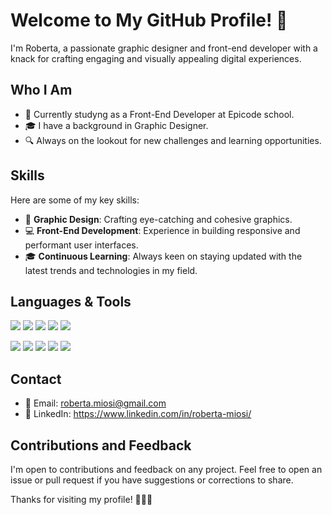 # Welcome to My GitHub Profile! 👋

I'm Roberta, a passionate graphic designer and front-end developer with a knack for crafting engaging and visually appealing digital experiences.

## Who I Am

- 💼 Currently studyng as a Front-End Developer at Epicode school.
- 🎓 I have a background in Graphic Designer.
- 🔍 Always on the lookout for new challenges and learning opportunities.

## Skills

Here are some of my key skills:

- 🎨 **Graphic Design**: Crafting eye-catching and cohesive graphics.
- 💻 **Front-End Development**: Experience in building responsive and performant user interfaces.
- 🎓 **Continuous Learning**: Always keen on staying updated with the latest trends and technologies in my field.

## Languages & Tools
![](https://github.com/RobertaMi89/loghi/blob/main/ai.png)    ![](https://github.com/RobertaMi89/loghi/blob/main/ps.png)    ![](https://github.com/RobertaMi89/loghi/blob/main/html.png)   ![](https://github.com/RobertaMi89/loghi/blob/main/css.png)      ![](https://github.com/RobertaMi89/loghi/blob/main/JavaScript-logo.png)

![](https://github.com/RobertaMi89/loghi/blob/main/bootstrap.png)      ![](https://github.com/RobertaMi89/loghi/blob/main/React-icon.svg.png)    ![](https://github.com/RobertaMi89/loghi/blob/main/postman.png)  ![](https://github.com/RobertaMi89/loghi/blob/main/sass.jpeg)    ![](https://github.com/RobertaMi89/loghi/blob/main/vs.jpeg)

## Contact

- 📧 Email: roberta.miosi@gmail.com
- 🔗 LinkedIn: https://www.linkedin.com/in/roberta-miosi/

## Contributions and Feedback

I'm open to contributions and feedback on any project. Feel free to open an issue or pull request if you have suggestions or corrections to share.

Thanks for visiting my profile! 👨‍💻🚀
